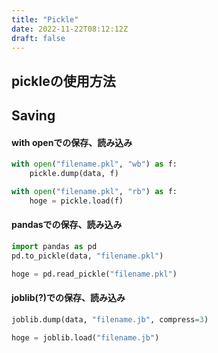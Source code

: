 ```yaml
---
title: "Pickle"
date: 2022-11-22T08:12:12Z
draft: false 
---
```


## pickleの使用方法
## Saving
#### with openでの保存、読み込み
```python
with open("filename.pkl", "wb") as f:
    pickle.dump(data, f)
```

```python
with open("filename.pkl", "rb") as f:
    hoge = pickle.load(f)
```

#### pandasでの保存、読み込み
```python
import pandas as pd
pd.to_pickle(data, "filename.pkl")
```
```python
hoge = pd.read_pickle("filename.pkl")
```

#### joblib(?)での保存、読み込み
```python
joblib.dump(data, "filename.jb", compress=3)
```
```python
hoge = joblib.load("filename.jb")
```


